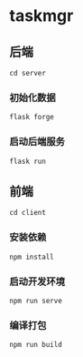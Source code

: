 # taskmgr

## 后端
```
cd server
```

### 初始化数据
```
flask forge
```

### 启动后端服务
```
flask run 
```

## 前端
```
cd client
```

### 安装依赖
```
npm install
```

### 启动开发环境
```
npm run serve
```

### 编译打包
```
npm run build
```
